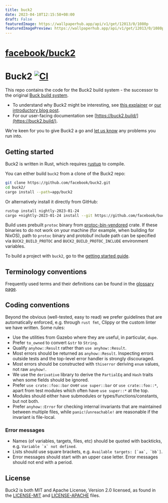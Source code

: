 ```yaml
---
title: buck2
date: 2023-04-10T12:15:58+08:00
draft: False
featuredImage: https://wallpaperhub.app/api/v1/get/12013/0/1080p
featuredImagePreview: https://wallpaperhub.app/api/v1/get/12013/0/1080p
---
```


# [facebook/buck2](https://github.com/facebook/buck2)

# Buck2 [![CI](https://circleci.com/gh/facebook/buck2.svg?style=svg)](https://app.circleci.com/pipelines/github/facebook/buck2)

This repo contains the code for the Buck2 build system - the successor to the original [Buck build system](https://buck.build).

* To understand why Buck2 might be interesting, see [this explainer](https://buck2.build/docs/why/) or [our introductory blog post](https://engineering.fb.com/2023/04/06/open-source/buck2-open-source-large-scale-build-system).
* For our user-facing documentation see [https://buck2.build/](https://buck2.build/).

We're keen for you to give Buck2 a go and [let us know](https://github.com/facebook/buck2/issues) any problems you run into.

## Getting started

Buck2 is written in Rust, which requires [rustup](https://rustup.rs/) to compile.

You can either build `buck2` from a clone of the Buck2 repo:

```sh
git clone https://github.com/facebook/buck2.git
cd buck2/
cargo install --path=app/buck2
```

Or alternatively install it directly from GitHub:

```sh
rustup install nightly-2023-01-24
cargo +nightly-2023-01-24 install --git https://github.com/facebook/buck2.git buck2
```

Build uses prebuilt `protoc` binary from
[protoc-bin-vendored](https://crates.io/crates/protoc-bin-vendored) crate.
If these binaries to do not work on your machine (for example, when building for NixOS),
path to `protoc` binary and protobuf include path can be specified via
`BUCK2_BUILD_PROTOC` and `BUCK2_BUILD_PROTOC_INCLUDE` environment variables.

To build a project with `buck2`, go to the [getting started guide](https://buck2.build/docs/getting_started/).

## Terminology conventions

Frequently used terms and their definitions can be found in the [glossary page](https://buck2.build/docs/concepts/glossary/).

## Coding conventions

Beyond the obvious (well-tested, easy to read) we prefer guidelines that are automatically enforced, e.g. through `rust fmt`, Clippy or the custom linter we have written. Some rules:

* Use the utilities from Gazebo where they are useful, in particular, `dupe`.
* Prefer `to_owned` to convert `&str` to `String`.
* Qualify `anyhow::Result` rather than `use anyhow::Result`.
* Most errors should be returned as `anyhow::Result`. Inspecting errors outside tests and the top-level error handler is strongly discouraged.
* Most errors should be constructed with `thiserror` deriving `enum` values, not raw `anyhow!`.
* We use the `derivative` library to derive the `PartialEq` and `Hash` traits when some fields should be ignored.
* Prefer `use crate::foo::bar` over `use super::bar` or `use crate::foo::*`, apart from test modules which often have `use super::*` at the top.
* Modules should either have submodules or types/functions/constants, but not both.
* Prefer `anyhow::Error` for checking internal invariants that are maintained between multiple files, while `panic!`/`unreachable!` are reasonable if the invariant is file-local.

### Error messages

* Names (of variables, targets, files, etc) should be quoted with backticks,
  e.g. ``Variable `x` not defined``.
* Lists should use square brackets, e.g. ``Available targets: [`aa`, `bb`]``.
* Error messages should start with an upper case letter.
  Error messages should not end with a period.

## License

Buck2 is both MIT and Apache License, Version 2.0 licensed, as found in the [LICENSE-MIT](LICENSE-MIT) and [LICENSE-APACHE](LICENSE-APACHE) files.

